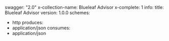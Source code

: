 swagger: "2.0"
x-collection-name: Blueleaf Advisor
x-complete: 1
info:
  title: Blueleaf Advisor
  version: 1.0.0
schemes:
- http
produces:
- application/json
consumes:
- application/json